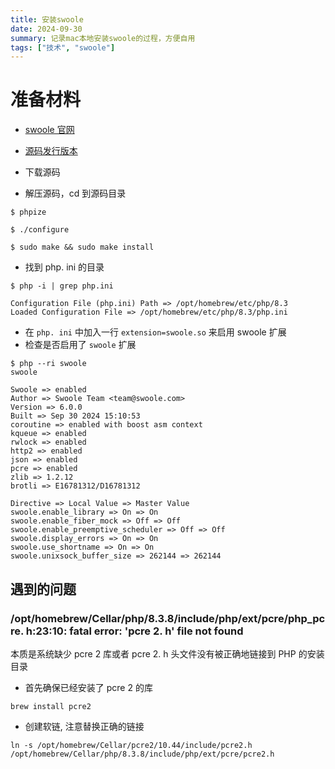 ```yaml
---
title: 安装swoole
date: 2024-09-30
summary: 记录mac本地安装swoole的过程，方便自用
tags: ["技术", "swoole"]
---
```

# 准备材料
- [swoole 官网](https://wiki.swoole.com/zh-cn/#/environment)
- [源码发行版本](https://github.com/swoole/swoole-src/releases)

- 下载源码
- 解压源码，cd 到源码目录
```
$ phpize

$ ./configure

$ sudo make && sudo make install
```
- 找到 php. ini 的目录
```
$ php -i | grep php.ini

Configuration File (php.ini) Path => /opt/homebrew/etc/php/8.3
Loaded Configuration File => /opt/homebrew/etc/php/8.3/php.ini
```
- 在 `php. ini` 中加入一行 ` extension=swoole.so ` 来启用 swoole 扩展
- 检查是否启用了 `swoole` 扩展
```
$ php --ri swoole
swoole

Swoole => enabled
Author => Swoole Team <team@swoole.com>
Version => 6.0.0
Built => Sep 30 2024 15:10:53
coroutine => enabled with boost asm context
kqueue => enabled
rwlock => enabled
http2 => enabled
json => enabled
pcre => enabled
zlib => 1.2.12
brotli => E16781312/D16781312

Directive => Local Value => Master Value
swoole.enable_library => On => On
swoole.enable_fiber_mock => Off => Off
swoole.enable_preemptive_scheduler => Off => Off
swoole.display_errors => On => On
swoole.use_shortname => On => On
swoole.unixsock_buffer_size => 262144 => 262144
```
## 遇到的问题
### /opt/homebrew/Cellar/php/8.3.8/include/php/ext/pcre/php_pcre. h:23:10: fatal error: 'pcre 2. h' file not found

本质是系统缺少 pcre 2 库或者 pcre 2. h 头文件没有被正确地链接到 PHP 的安装目录

- 首先确保已经安装了 pcre 2 的库
```
brew install pcre2
```
- 创建软链, 注意替换正确的链接
```
ln -s /opt/homebrew/Cellar/pcre2/10.44/include/pcre2.h /opt/homebrew/Cellar/php/8.3.8/include/php/ext/pcre/pcre2.h
```
